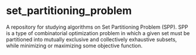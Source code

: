 # set_partitioning_problem
A repository for studying algorithms on Set Partitioning Problem (SPP). SPP  is a type of combinatorial optimization problem in which a given set must be partitioned into mutually exclusive and collectively exhaustive subsets, while minimizing or maximizing some objective function.
